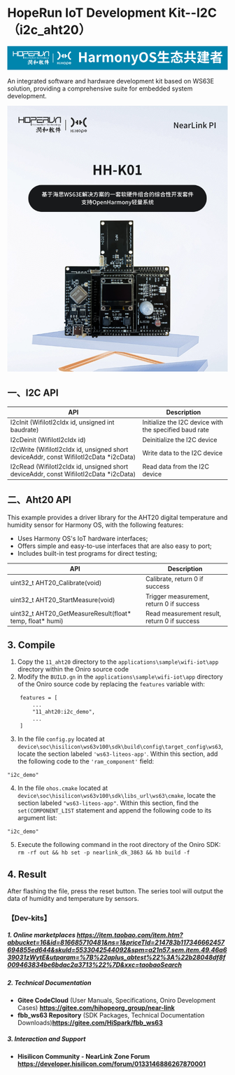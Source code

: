 # HopeRun IoT Development Kit--I2C（i2c_aht20）

![hihope_illustration](../../Image/hihope_illustration.png)

An integrated software and hardware development kit based on WS63E solution, providing a comprehensive suite for embedded system development.

![wifi_iot](../../Image/HH-K01.png)

## 一、I2C API

| API                                                          | Description                                            |
| ------------------------------------------------------------ | ------------------------------------------------------ |
| I2cInit (WifiIotI2cIdx id, unsigned int baudrate)            | Initialize the I2C device with the specified baud rate |
| I2cDeinit (WifiIotI2cIdx id)                                 | Deinitialize the I2C device                            |
| I2cWrite (WifiIotI2cIdx id, unsigned short deviceAddr, const WifiIotI2cData *i2cData) | Write data to the I2C device                           |
| I2cRead (WifiIotI2cIdx id, unsigned short deviceAddr, const WifiIotI2cData *i2cData) | Read data from the I2C device                          |



## 二、Aht20 API

This example provides a driver library for the AHT20 digital temperature and humidity sensor for Harmony OS, with the following features:

* Uses Harmony OS's IoT hardware interfaces;
* Offers simple and easy-to-use interfaces that are also easy to port;
* Includes built-in test programs for direct testing;

| API                                                       | Description                                  |
| --------------------------------------------------------- | -------------------------------------------- |
| uint32_t AHT20_Calibrate(void)                            | Calibrate, return 0 if success               |
| uint32_t AHT20_StartMeasure(void)                         | Trigger measurement, return 0 if success     |
| uint32_t AHT20_GetMeasureResult(float* temp, float* humi) | Read measurement result, return 0 if success |

## 3. **Compile**

1. Copy the `11_aht20` directory to the `applications\sample\wifi-iot\app` directory within the Oniro source code
2. Modify the `BUILD.gn` in the `applications\sample\wifi-iot\app` directory of the Oniro source code by replacing the `features` variable with:

```
    features = [
        ...
        "11_aht20:i2c_demo",
        ...
    ]
```
3. In the file `config.py` located at `device\soc\hisilicon\ws63v100\sdk\build\config\target_config\ws63`, locate the section labeled `'ws63-liteos-app'`. Within this section, add the following code to the `'ram_component'` field:
```
"i2c_demo"
```

4. In the file `ohos.cmake` located at `device\soc\hisilicon\ws63v100\sdk\libs_url\ws63\cmake`, locate the section labeled `"ws63-liteos-app"`. Within this section, find the `set(COMPONENT_LIST` statement and append the following code to its argument list:
```
"i2c_demo"
```
5. Execute the following command in the root directory of the Oniro SDK: `rm -rf out && hb set -p nearlink_dk_3863 && hb build -f`


## 4. Result

After flashing the file, press the reset button. The series tool will output the data of humidity and temperature by sensors.



### 【Dev-kits】

##### 1. Online marketplaces  https://item.taobao.com/item.htm?abbucket=16&id=816685710481&ns=1&priceTId=214783b117346662457694855ed644&skuId=5533042544092&spm=a21n57.sem.item.49.46a639031zWytE&utparam=%7B%22aplus_abtest%22%3A%22b28048df8f009463834be6bdac2a3713%22%7D&xxc=taobaoSearch

##### 2. **Technical Documentation**

- **Gitee CodeCloud** (User Manuals, Specifications, Oniro Development Cases) **https://gitee.com/hihopeorg_group/near-link**
- **fbb_ws63 Repository** (SDK Packages, Technical Documentation Downloads)**https://gitee.com/HiSpark/fbb_ws63**

##### 3. **Interaction and Support**

- **Hisilicon Community - NearLink Zone Forum** **https://developer.hisilicon.com/forum/0133146886267870001**


